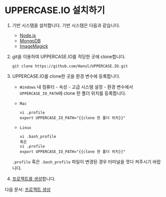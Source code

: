 # UPPERCASE.IO 설치하기

1. 기반 시스템을 설치합니다. 기반 시스템은 다음과 같습니다.

    * [Node.js](http://nodejs.org)
    * [MongoDB](http://www.mongodb.org)
    * [ImageMagick](http://www.imagemagick.org)

2. git을 이용하여 UPPERCASE.IO를 적당한 곳에 clone합니다.

	```
    git clone https://github.com/Hanul/UPPERCASE.IO.git
    ```

3. UPPERCASE.IO를 clone한 곳을 환경 변수에 등록합니다.

	* `Windows` 내 컴퓨터 - 속성 - 고급 시스템 설정 - 환경 변수에서 `UPPERCASE_IO_PATH`에 clone 한 폴더 위치를 등록합니다.
	* `Mac`

        ```
        vi .profile
        export UPPERCASE_IO_PATH="{{clone 한 폴더 위치}}"
        ```

	* `Linux`

        ```
        vi .bash_profile
        혹은
        vi .profile
        export UPPERCASE_IO_PATH="{{clone 한 폴더 위치}}"
        ```

	`.profile` 혹은 `.bash_profile` 파일이 변경된 경우 터미널을 껏다 켜주시기 바랍니다.

4. [프로젝트를 생성](CREATE_PROJECT.md)합니다.

다음 문서: [프로젝트 생성](CREATE_PROJECT.md)
